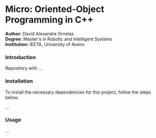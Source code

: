 # Micro: Oriented-Object Programming in C++

**Author:** David Alexandre Ornelas  
**Degree:** Master's in Robotic and Intelligent Systems  
**Institution:** IEETA, University of Aveiro

### Introduction
Repository with ...


### Installation
To install the necessary dependencies for this project, follow the steps below.

...

### Usage

...



